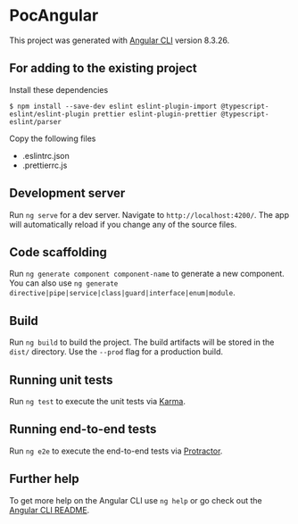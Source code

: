 # PocAngular

This project was generated with [Angular CLI](https://github.com/angular/angular-cli) version 8.3.26.

## For adding to the existing project

Install these dependencies

```
$ npm install --save-dev eslint eslint-plugin-import @typescript-eslint/eslint-plugin prettier eslint-plugin-prettier @typescript-eslint/parser

```

Copy the following files

- .eslintrc.json
- .prettierrc.js

## Development server

Run `ng serve` for a dev server. Navigate to `http://localhost:4200/`. The app will automatically reload if you change any of the source files.

## Code scaffolding

Run `ng generate component component-name` to generate a new component. You can also use `ng generate directive|pipe|service|class|guard|interface|enum|module`.

## Build

Run `ng build` to build the project. The build artifacts will be stored in the `dist/` directory. Use the `--prod` flag for a production build.

## Running unit tests

Run `ng test` to execute the unit tests via [Karma](https://karma-runner.github.io).

## Running end-to-end tests

Run `ng e2e` to execute the end-to-end tests via [Protractor](http://www.protractortest.org/).

## Further help

To get more help on the Angular CLI use `ng help` or go check out the [Angular CLI README](https://github.com/angular/angular-cli/blob/master/README.md).

